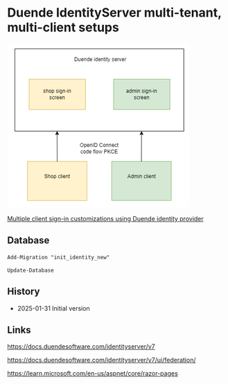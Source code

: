# Duende IdentityServer multi-tenant, multi-client setups

![ASP.NET Core Architecture](https://github.com/damienbod/duende-multi-tenant/blob/main/images/context.png)

[Multiple client sign-in customizations using Duende identity provider](https://damienbod.com)

## Database

```
Add-Migration "init_identity_new" 
```

```
Update-Database
```

## History 

- 2025-01-31 Initial version

## Links

https://docs.duendesoftware.com/identityserver/v7

https://docs.duendesoftware.com/identityserver/v7/ui/federation/

https://learn.microsoft.com/en-us/aspnet/core/razor-pages